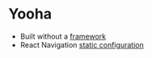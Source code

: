 # Yooha

- Built without a [framework](https://reactnative.dev/docs/getting-started-without-a-framework)
- React Navigation [static configuration](https://reactnavigation.org/docs/getting-started#static-configuration)
